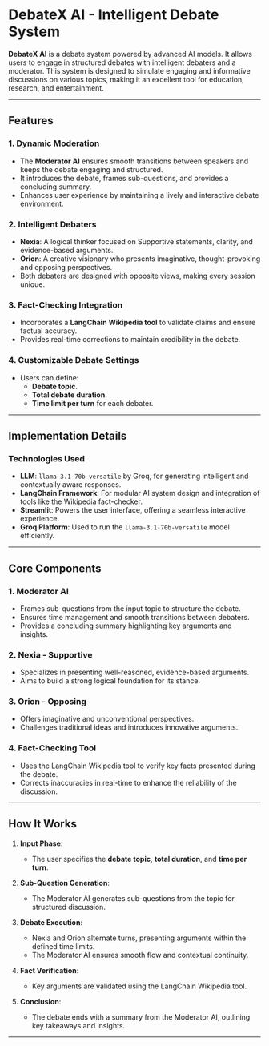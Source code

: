 # DebateX AI - Intelligent Debate System

**DebateX AI** is a debate system powered by advanced AI models. It allows users to engage in structured debates with intelligent debaters and a moderator. This system is designed to simulate engaging and informative discussions on various topics, making it an excellent tool for education, research, and entertainment.

---

## Features

### 1. Dynamic Moderation
- The **Moderator AI** ensures smooth transitions between speakers and keeps the debate engaging and structured.
- It introduces the debate, frames sub-questions, and provides a concluding summary.
- Enhances user experience by maintaining a lively and interactive debate environment.

### 2. Intelligent Debaters
- **Nexia**: A logical thinker focused on Supportive statements, clarity, and evidence-based arguments.
- **Orion**: A creative visionary who presents imaginative, thought-provoking and opposing perspectives.
- Both debaters are designed with opposite views, making every session unique.

### 3. Fact-Checking Integration
- Incorporates a **LangChain Wikipedia tool** to validate claims and ensure factual accuracy.
- Provides real-time corrections to maintain credibility in the debate.

### 4. Customizable Debate Settings
- Users can define:
  - **Debate topic**.
  - **Total debate duration**.
  - **Time limit per turn** for each debater.

---

## Implementation Details

### Technologies Used
- **LLM**: `llama-3.1-70b-versatile` by Groq, for generating intelligent and contextually aware responses.
- **LangChain Framework**: For modular AI system design and integration of tools like the Wikipedia fact-checker.
- **Streamlit**: Powers the user interface, offering a seamless interactive experience.
- **Groq Platform**: Used to run the `llama-3.1-70b-versatile` model efficiently.

---

## Core Components

### 1. Moderator AI
- Frames sub-questions from the input topic to structure the debate.
- Ensures time management and smooth transitions between debaters.
- Provides a concluding summary highlighting key arguments and insights.

### 2. Nexia - Supportive
- Specializes in presenting well-reasoned, evidence-based arguments.
- Aims to build a strong logical foundation for its stance.

### 3. Orion - Opposing
- Offers imaginative and unconventional perspectives.
- Challenges traditional ideas and introduces innovative arguments.

### 4. Fact-Checking Tool
- Uses the LangChain Wikipedia tool to verify key facts presented during the debate.
- Corrects inaccuracies in real-time to enhance the reliability of the discussion.

---

## How It Works

1. **Input Phase**:
   - The user specifies the **debate topic**, **total duration**, and **time per turn**.

2. **Sub-Question Generation**:
   - The Moderator AI generates sub-questions from the topic for structured discussion.

3. **Debate Execution**:
   - Nexia and Orion alternate turns, presenting arguments within the defined time limits.
   - The Moderator AI ensures smooth flow and contextual continuity.

4. **Fact Verification**:
   - Key arguments are validated using the LangChain Wikipedia tool.

5. **Conclusion**:
   - The debate ends with a summary from the Moderator AI, outlining key takeaways and insights.

---------------------------------------------------------------------------------------------------------------------------------------------
